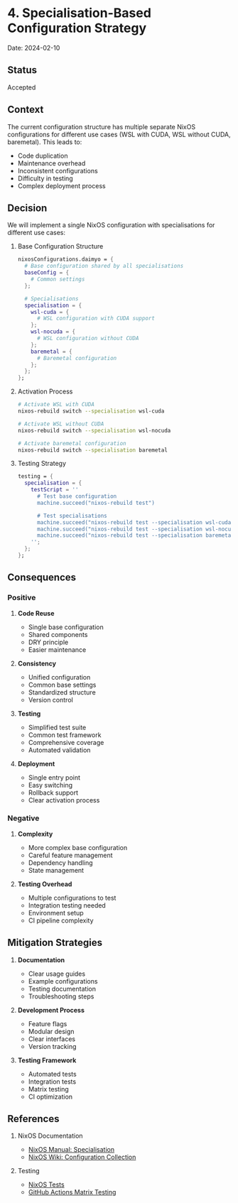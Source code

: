 # 4. Specialisation-Based Configuration Strategy

Date: 2024-02-10

## Status

Accepted

## Context

The current configuration structure has multiple separate NixOS configurations for different use cases (WSL with CUDA, WSL without CUDA, baremetal). This leads to:

- Code duplication
- Maintenance overhead
- Inconsistent configurations
- Difficulty in testing
- Complex deployment process

## Decision

We will implement a single NixOS configuration with specialisations for different use cases:

1. Base Configuration Structure

   ```nix
   nixosConfigurations.daimyo = {
     # Base configuration shared by all specialisations
     baseConfig = {
       # Common settings
     };

     # Specialisations
     specialisation = {
       wsl-cuda = {
         # WSL configuration with CUDA support
       };
       wsl-nocuda = {
         # WSL configuration without CUDA
       };
       baremetal = {
         # Baremetal configuration
       };
     };
   };
   ```

2. Activation Process

   ```bash
   # Activate WSL with CUDA
   nixos-rebuild switch --specialisation wsl-cuda

   # Activate WSL without CUDA
   nixos-rebuild switch --specialisation wsl-nocuda

   # Activate baremetal configuration
   nixos-rebuild switch --specialisation baremetal
   ```

3. Testing Strategy

   ```nix
   testing = {
     specialisation = {
       testScript = ''
         # Test base configuration
         machine.succeed("nixos-rebuild test")

         # Test specialisations
         machine.succeed("nixos-rebuild test --specialisation wsl-cuda")
         machine.succeed("nixos-rebuild test --specialisation wsl-nocuda")
         machine.succeed("nixos-rebuild test --specialisation baremetal")
       '';
     };
   };
   ```

## Consequences

### Positive

1. **Code Reuse**

   - Single base configuration
   - Shared components
   - DRY principle
   - Easier maintenance

2. **Consistency**

   - Unified configuration
   - Common base settings
   - Standardized structure
   - Version control

3. **Testing**

   - Simplified test suite
   - Common test framework
   - Comprehensive coverage
   - Automated validation

4. **Deployment**
   - Single entry point
   - Easy switching
   - Rollback support
   - Clear activation process

### Negative

1. **Complexity**

   - More complex base configuration
   - Careful feature management
   - Dependency handling
   - State management

2. **Testing Overhead**
   - Multiple configurations to test
   - Integration testing needed
   - Environment setup
   - CI pipeline complexity

## Mitigation Strategies

1. **Documentation**

   - Clear usage guides
   - Example configurations
   - Testing documentation
   - Troubleshooting steps

2. **Development Process**

   - Feature flags
   - Modular design
   - Clear interfaces
   - Version tracking

3. **Testing Framework**
   - Automated tests
   - Integration tests
   - Matrix testing
   - CI optimization

## References

1. NixOS Documentation

   - [NixOS Manual: Specialisation](https://nixos.org/manual/nixos/stable/index.html#sec-specialisation)
   - [NixOS Wiki: Configuration Collection](https://nixos.wiki/wiki/Configuration_Collection)

2. Testing
   - [NixOS Tests](https://nixos.org/manual/nixos/stable/index.html#sec-nixos-tests)
   - [GitHub Actions Matrix Testing](https://docs.github.com/en/actions/using-jobs/using-a-matrix-for-your-jobs)
